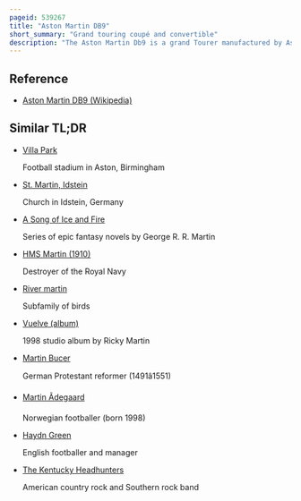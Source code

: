 ```yaml
---
pageid: 539267
title: "Aston Martin DB9"
short_summary: "Grand touring coupé and convertible"
description: "The Aston Martin Db9 is a grand Tourer manufactured by Aston Martin. Available in both Coupé and convertible Bodystyles, the latter being known as the Volante, the Db9 was the Successor to the Db7. Aston Martin unveiled the Coupe on the frankfurt Auto Show in 2003 with the Volante following in 2004. The Db9 was the first Model built in Aston Martin's Gaydon Building."
---
```


## Reference

- [Aston Martin DB9 (Wikipedia)](https://en.wikipedia.org/?curid=539267)

## Similar TL;DR

- [Villa Park](/tldr/en/villa-park)

  Football stadium in Aston, Birmingham

- [St. Martin, Idstein](/tldr/en/st-martin-idstein)

  Church in Idstein, Germany

- [A Song of Ice and Fire](/tldr/en/a-song-of-ice-and-fire)

  Series of epic fantasy novels by George R. R. Martin

- [HMS Martin (1910)](/tldr/en/hms-martin-1910)

  Destroyer of the Royal Navy

- [River martin](/tldr/en/river-martin)

  Subfamily of birds

- [Vuelve (album)](/tldr/en/vuelve-album)

  1998 studio album by Ricky Martin

- [Martin Bucer](/tldr/en/martin-bucer)

  German Protestant reformer (1491â1551)

- [Martin Ãdegaard](/tldr/en/martin-degaard)

  Norwegian footballer (born 1998)

- [Haydn Green](/tldr/en/haydn-green)

  English footballer and manager

- [The Kentucky Headhunters](/tldr/en/the-kentucky-headhunters)

  American country rock and Southern rock band
